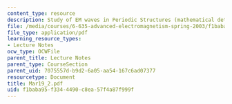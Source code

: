 ```yaml
---
content_type: resource
description: Study of EM waves in Periodic Structures (mathematical details)
file: /media/courses/6-635-advanced-electromagnetism-spring-2003/f1baba95f3344490c8ea57f4a87f999f_Mar19_2.pdf
file_type: application/pdf
learning_resource_types:
- Lecture Notes
ocw_type: OCWFile
parent_title: Lecture Notes
parent_type: CourseSection
parent_uid: 7075557d-b9d2-6a05-aa54-167c6ad07377
resourcetype: Document
title: Mar19_2.pdf
uid: f1baba95-f334-4490-c8ea-57f4a87f999f
---
```

